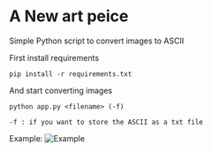 # A New art peice

Simple Python script to convert images to ASCII

First install requirements

`pip install -r requirements.txt`

And start converting images

`python app.py <filename> (-f)`

`-f : if you want to store the ASCII as a txt file`

Example:
![Example](/assets/example.png)
